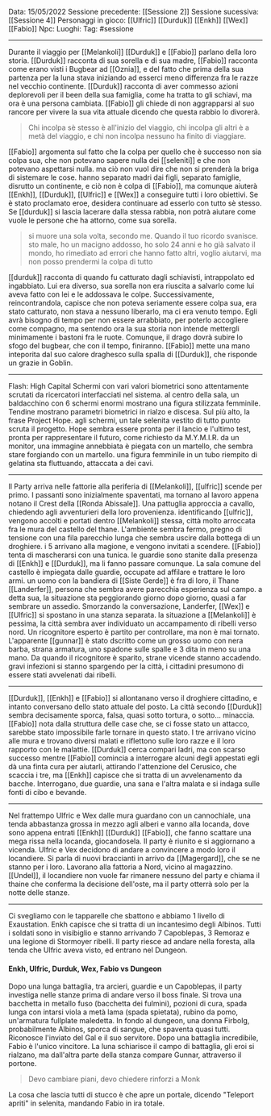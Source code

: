 Data: 15/05/2022
Sessione precedente: [[Sessione 2]]
Sessione sucessiva: [[Sessione 4]]
Personaggi in gioco: [[Ulfric]] [[Durduk]] [[Enkh]] [[Wex]] [[Fabio]]
Npc: 
Luoghi:
Tag: #sessione 

---
Durante il viaggio per [[Melankoli]] [[Durduk]] e [[Fabio]] parlano della loro storia. [[Durduk]] racconta di sua sorella e di sua madre, [[Fabio]] racconta come erano visti i Bugbear ad [[Oznia]], e del fatto che prima della sua partenza per la luna stava iniziando ad esserci meno differenza fra le razze nel vecchio continente. [[Durduk]] racconta di aver commesso azioni deplorevoli per il been della sua famiglia, come ha tratta to gli schiavi, ma ora è una persona cambiata. [[Fabio]] gli chiede di non aggrapparsi al suo rancore per vivere la sua vita attuale dicendo che questa rabbio lo divorerà. 
> Chi incolpa sè stesso è all'inizio del viaggio, chi incolpa gli altri è a metà del viaggio, e chi non incolpa nessuno ha finito di viaggiare. 

[[Fabio]] argomenta sul fatto che la colpa per quello che è successo non sia colpa sua, che non potevano sapere nulla dei [[seleniti]] e che non potevano aspettarsi nulla. ma ciò non vuol dire che non si prenderà la briga di sistemare le cose. hanno separato madri dai figli, separato famiglie, disrutto un continente, e ciò non è colpa di [[Fabio]], ma comunque aiuterà [[Enkh]], [[Durduk]], [[Ulfric]] e [[Wex]] a conseguire tutti i loro obiettivi. Se è stato proclamato eroe, desidera continuare ad esserlo con tutto sè stesso. Se [[durduk]] si lascia lacerare dalla stessa rabbia, non potrà aiutare come vuole le persone che ha attorno, come sua sorella.
>	si muore una sola volta, secondo me. Quando il tuo ricordo svanisce. sto male, ho un macigno addosso, ho solo 24 anni e ho già salvato il mondo, ho rimediato ad errori che hanno fatto altri, voglio aiutarvi, ma non posso prendermi la colpa di tutto

[[durduk]] racconta di quando fu catturato dagli schiavisti, intrappolato ed ingabbiato. Lui era diverso, sua sorella non era riuscita a salvarlo come lui aveva fatto con lei e le addossava le colpe. Successivamente, reincontrandola, capisce che non poteva seriamente essere colpa sua, era stato catturato, non stava a nessuno liberarlo, ma ci era venuto tempo. Egli avrà bisogno di tempo per non essere arrabbiato, per poterlo accogliere come compagno, ma sentendo ora la sua storia non intende mettergli minimamente i bastoni fra le ruote. Comunque, il drago dovrà subire lo sfogo del bugbear, che con il tempo, finiranno.
[[Fabio]] mette una mano inteporita dal suo calore draghesco sulla spalla di [[Durduk]], che risponde un grazie in Goblin.

---
Flash: High Capital
Schermi con vari valori biometrici sono attentamente scrutati da ricercatori interfacciati nel sistema. 
al centro della sala, un baldacchino con 6 schermi enormi mostrano una figura stilizzata femminile. Tendine mostrano parametri biometrici in rialzo e discesa. Sul più alto, la frase Project Hope. agli schermi, un tale selenita vestito di tutto punto scruta il progetto.
Hope sembra essere pronta per il lancio e l'ultimo test, pronta per rappresentare il futuro, come richiesto da M.Y.M.I.R.
da un monitor, una immagine annebbiata è piegata con un martello, che sembra stare forgiando con un martello. una figura femminile in un tubo riempito di gelatina sta fluttuando, attaccata a dei cavi.

---
Il Party arriva nelle fattorie alla periferia di [[Melankoli]], [[ulfric]] scende per primo. I passanti sono inizialmente spaventati, ma tornano al lavoro appena notano il Crest della [[Ronda Abissale]]. 
Una pattuglia approccia a cavallo, chiedendo agli avventurieri della loro provenienza. identificando [[ulfric]], vengono accolti e portati dentro [[Melankoli]] stessa, città molto arroccata fra le mura del castello del thane.
L'ambiente sembra fermo, pregno di tensione con una fila parecchio lunga che sembra uscire dalla bottega di un droghiere.
i 5 arrivano alla magione, e vengono invitati a scendere. [[Fabio]] tenta di mascherarsi con una tunica. le guardie sono stanite dalla presenza di [[Enkh]] e [[Durduk]], ma li fanno passare comunque.
La sala comune del castello è impiegata dalle guardie, occupate ad affilare e trattare le loro armi. un uomo con la bandiera di [[Siste Gerde]] è fra di loro, il Thane [[Landerfer]], persona che sembra avere parecchia esperienza sul campo. a detta sua, la situazione sta peggiorando giorno dopo giorno, quasi a far sembrare un assedio. Smorzando la conversazione, Landerfer, [[Wex]] e [[Ulfric]] si spostano in una stanza separata.
la situazione a [[Melankoli]] è pessima, la città sembra aver individuato un accampamento di ribelli verso nord. Un ricognitore esperto è partito per controllare, ma non è mai tornato. L'apparente [[gunnar]] è stato dscritto come un grosso uomo con nera barba, strana armatura, uno spadone sulle spalle e 3 dita in meno su una mano.
Da quando il ricognitore è sparito, strane vicende stanno accadendo. gravi infezioni si stanno spargendo per la città, i cittadini presumono di essere stati avvelenati dai ribelli.

---
[[Durduk]], [[Enkh]] e [[Fabio]] si allontanano verso il droghiere cittadino, e intanto conversano dello stato attuale del posto. La città secondo [[Durduk]] sembra decisamente sporca, falsa, quasi sotto tortura, o sotto... minaccia. [[Fabio]] nota dalla struttura delle case che, se ci fosse stato un attacco, sarebbe stato impossibile farle tornare in questo stato.
I tre arrivano vicino alle mura e trovano diversi malati e riflettono sulle loro razze e il loro rapporto con le malattie. [[Durduk]] cerca compari ladri, ma con scarso successo mentre [[Fabio]] comincia a interrogare alcuni degli appestati egli dà una finta cura per aiutarli, attirando l'attenzione del Cerusico, che scaccia i tre, ma [[Enkh]] capisce che si tratta di un avvelenamento da bacche. Interrogano, due guardie, una sana e l'altra malata e si indaga sulle fonti di cibo e bevande. 

---
Nel frattempo Ulfric e Wex dalle mura guardano con un cannochiale, una tenda abbastanza grossa in mezzo agli alberi e vanno alla locanda, dove sono appena entrati [[Enkh]] [[Durduk]] [[Fabio]], che fanno scattare una mega rissa nella locanda, giocandosela. Il party è riunito e si aggiornano a vicenda. Ulfric e Vex decidono di andare a convincere a modo loro il locandiere. Si parla di nuovi braccianti in arrivo da [[Magergard]], che se ne stanno per i loro. Lavorano alla fattoria a Nord, vicino al magazzino. [[Undel]], il locandiere non vuole far rimanere nessuno del party e chiama il thaine che conferma la decisione dell'oste, ma il party otterrà solo per la notte delle stanze. 

---
Ci svegliamo con le tapparelle che sbattono e abbiamo 1 livello di Exaustation. Enkh capisce che si tratta di un incantesimo degli Albinos. Tutti i soldati sono in visibiglio e stanno arrivando 7 Capoblepas, 3 Remoraz e una legione di Stormoyer ribelli. Il party riesce ad andare nella foresta, alla tenda che Ulfric aveva visto, ed entrano nel Dungeon.
#### Enkh, Ulfric, Durduk, Wex, Fabio vs Dungeon
Dopo una lunga battaglia, tra arcieri, guardie e un Capoblepas, il party investiga nelle stanze prima di andare verso il boss finale. Si trova una bacchetta in metallo fuso (bacchetta dei fulmini), pozioni di cura, spada lunga con intarsi viola a metà lama (spada spietata), rubino da pomo, un'armatura fullplate maledetta. In fondo al dungeon, una donna Firbolg, probabilmente Albinos, sporca di sangue, che spaventa quasi tutti. Riconosce l'inviato del Gal e il suo servitore. Dopo una battaglia incredibile, Fabio è l'unico vincitore. La luna schiarisce il campo di battaglia, gli eroi si rialzano, ma dall'altra parte della stanza compare Gunnar, attraverso il portone. 
>Devo cambiare piani, devo chiedere rinforzi a Monk

La cosa che lascia tutti di stucco è che apre un portale, dicendo "Teleport apriti" in selenita, mandando Fabio in ira totale.